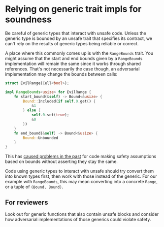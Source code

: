 # Relying on generic trait impls for soundness

Be careful of generic types that interact with unsafe code. Unless the generic type is bounded by an unsafe trait that specifies its contract, we can't rely on the results of generic types being reliable or correct.

A place where this commonly comes up is with the `RangeBounds` trait. You might assume that the start and end bounds given by a `RangeBounds` implementation will remain the same since it works through shared references. That's not necessarily the case though, an adversarial implementation may change the bounds between calls:

```rust
struct EvilRange(Cell<bool>);

impl RangeBounds<usize> for EvilRange {
    fn start_bound(&self) -> Bound<&usize> {
        Bound::Included(if self.0.get() {
            &1
        } else {
            self.0.set(true);
            &0
        })
    }
    fn end_bound(&self) -> Bound<&usize> {
        Bound::Unbounded
    }
}
```

This has [caused problems in the past](https://github.com/rust-lang/rust/issues/81138) for code making safety assumptions based on bounds without asserting they stay the same.

Code using generic types to interact with unsafe should try convert them into known types first, then work with those instead of the generic. For our example with `RangeBounds`, this may mean converting into a concrete `Range`, or a tuple of `(Bound, Bound)`.

## For reviewers

Look out for generic functions that also contain unsafe blocks and consider how adversarial implementations of those generics could violate safety.
